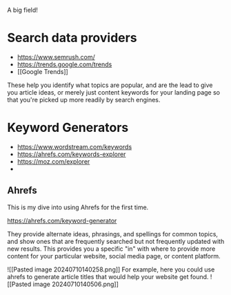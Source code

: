 A big field!
# Search data providers
- https://www.semrush.com/
- https://trends.google.com/trends
- [[Google Trends]]

These help you identify what topics are popular, and are the lead to give you article ideas, or merely just content keywords for your landing page so that you're picked up more readily by search engines.
# Keyword Generators

- https://www.wordstream.com/keywords
- https://ahrefs.com/keywords-explorer
- https://moz.com/explorer
- 

## Ahrefs

This is my dive into using Ahrefs for the first time.

https://ahrefs.com/keyword-generator

They provide alternate ideas, phrasings, and spellings for common topics, and show ones that are frequently searched but not frequently updated with new results. This provides you a specific "in" with where to provide more content for your particular website, social media page, or content platform.

![[Pasted image 20240710140258.png]]
For example, here you could use ahrefs to generate article titles that would help your website get found.
![[Pasted image 20240710140506.png]]
